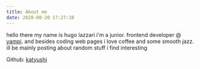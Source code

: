 ```yaml
---
title: About me
date: 2020-08-20 17:27:18
---
```


hello there my name is hugo lazzari i'm a junior. frontend developer @ [yampi](https://yampi.com.br). and besides coding web pages i love coffee and some smooth jazz. ill be mainly posting about random stuff i find interesting

Github: [katyushi](https://github.com/katyushi)
